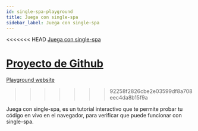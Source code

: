 ```yaml
---
id: single-spa-playground
title: Juega con single-spa
sidebar_label: Juega con single-spa
---
```


<<<<<<< HEAD
[Juega con single-spa](http://single-spa-playground.org)

[Proyecto de Github](https://github.com/single-spa/single-spa-playground)
=======
[Playground website](http://single-spa-playground.org)
>>>>>>> 92258f2826cbe2e03599df8a708eec4da8b15f9a

Juega con single-spa, es un tutorial interactivo que te permite probar tu código en vivo en el navegador, para verificar que puede funcionar con single-spa.
